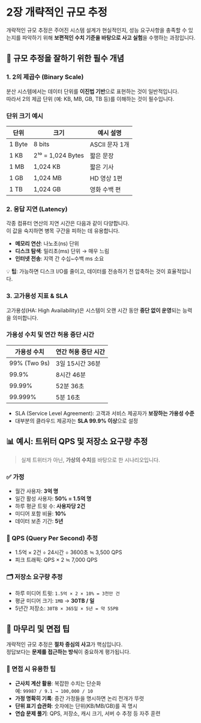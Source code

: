 # 2장 개략적인 규모 추정 

개략적인 규모 추정은 주어진 시스템 설계가 현실적인지, 성능 요구사항을 충족할 수 있는지를 파악하기 위해 **보편적인 수치 기준을 바탕으로 사고 실험**을 수행하는 과정입니다.


## 📌 규모 추정을 잘하기 위한 필수 개념

### 1. 2의 제곱수 (Binary Scale)
분산 시스템에서는 데이터 단위를 **이진법 기반**으로 표현하는 것이 일반적입니다.  
따라서 2의 제곱 단위 (예: KB, MB, GB, TB 등)를 이해하는 것이 필수입니다.

### 단위 크기 예시

| 단위       | 크기                    | 예시 설명         |
|------------|-------------------------|-------------------|
| 1 Byte     | 8 bits                 | ASCII 문자 1개    |
| 1 KB       | 2¹⁰ = 1,024 Bytes      | 짧은 문장         |
| 1 MB       | 1,024 KB               | 짧은 기사         |
| 1 GB       | 1,024 MB               | HD 영상 1편       |
| 1 TB       | 1,024 GB               | 영화 수백 편      |


### 2. 응답 지연 (Latency)
각종 컴퓨터 연산의 지연 시간은 다음과 같이 다양합니다.  
이 값을 숙지하면 병목 구간을 피하는 데 유용합니다.

- **메모리 연산**: 나노초(ns) 단위  
- **디스크 탐색**: 밀리초(ms) 단위 → 매우 느림  
- **인터넷 전송**: 지역 간 수십~수백 ms 소요

💡 **팁**: 가능하면 디스크 I/O를 줄이고, 데이터를 전송하기 전 압축하는 것이 효율적입니다.


### 3. 고가용성 지표 & SLA

고가용성(HA: High Availability)은 시스템이 오랜 시간 동안 **중단 없이 운영**되는 능력을 의미합니다.

### 가용성 수치 및 연간 허용 중단 시간

| 가용성 수치   | 연간 허용 중단 시간        |
|---------------|-----------------------------|
| 99% (Two 9s)  | 3일 15시간 36분             |
| 99.9%         | 8시간 46분                  |
| 99.99%        | 52분 36초                   |
| 99.999%       | 5분 16초                    |

- SLA (Service Level Agreement): 고객과 서비스 제공자가 **보장하는 가용성 수준**  
- 대부분의 클라우드 제공자는 **SLA 99.9% 이상**으로 설정


## 📊 예시: 트위터 QPS 및 저장소 요구량 추정

> 실제 트위터가 아닌, **가상의 수치**를 바탕으로 한 시나리오입니다.

### ✅ 가정

- 월간 사용자: **3억 명**  
- 일간 활성 사용자: **50% = 1.5억 명**  
- 하루 평균 트윗 수: **사용자당 2건**  
- 미디어 포함 비율: **10%**  
- 데이터 보존 기간: **5년**

### 📌 QPS (Query Per Second) 추정

- 1.5억 × 2건 ÷ 24시간 ÷ 3600초 ≒ 3,500 QPS
- 피크 트래픽: QPS × 2 ≒ 7,000 QPS

### 🗂 저장소 요구량 추정

- 하루 미디어 트윗: `1.5억 × 2 × 10% = 3천만 건`  
- 평균 미디어 크기: `1MB` → **30TB / 일**  
- 5년간 저장소: `30TB × 365일 × 5년 = 약 55PB`

## 🎯 마무리 및 면접 팁

개략적인 규모 추정은 **절차 중심의 사고**가 핵심입니다.  
정답보다는 **문제를 접근하는 방식**이 중요하게 평가됩니다.

### 🧠 면접 시 유용한 팁

- **근사치 계산 활용**: 복잡한 수치는 단순화  
  예: `99987 / 9.1 → 100,000 / 10`
- **가정 명확히 기록**: 중간 가정들을 명시하면 논리 전개가 뚜렷
- **단위 표기 습관화**: 숫자에는 단위(KB/MB/GB)를 꼭 명시
- **연습 문제 풀기**: QPS, 저장소, 캐시 크기, 서버 수 추정 등 자주 훈련
